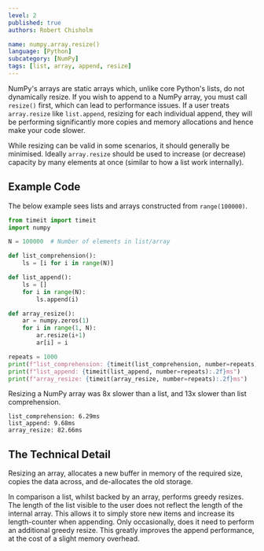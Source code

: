 ```yaml
---
level: 2
published: true
authors: Robert Chisholm

name: numpy.array.resize()
language: [Python]
subcategory: [NumPy]
tags: [list, array, append, resize]
---
```


NumPy's arrays are static arrays which, unlike core Python's lists, do not dynamically resize.
If you wish to append to a NumPy array, you must call `resize()` first, which can lead to performance issues.
If a user treats `array.resize` like `list.append`, resizing for each individual append, they will be performing significantly more copies and memory allocations and hence make your code slower.

<!--more-->

While resizing can be valid in some scenarios, it should generally be minimised.
Ideally `array.resize` should be used to increase (or decrease) capacity by many elements at once (similar to how a list work internally).

## Example Code

The below example sees lists and arrays constructed from `range(100000)`.

```python
from timeit import timeit
import numpy

N = 100000  # Number of elements in list/array

def list_comprehension():
    ls = [i for i in range(N)]

def list_append():
    ls = []
    for i in range(N):
        ls.append(i)

def array_resize():
    ar = numpy.zeros(1)
    for i in range(1, N):
        ar.resize(i+1)
        ar[i] = i

repeats = 1000
print(f"list_comprehension: {timeit(list_comprehension, number=repeats):.2f}ms")
print(f"list_append: {timeit(list_append, number=repeats):.2f}ms")
print(f"array_resize: {timeit(array_resize, number=repeats):.2f}ms")
```

Resizing a NumPy array was 8x slower than a list, and 13x slower than list comprehension.

```output
list_comprehension: 6.29ms
list_append: 9.68ms
array_resize: 82.66ms
```

## The Technical Detail

Resizing an array, allocates a new buffer in memory of the required size, copies the data across, and de-allocates the old storage.

In comparison a list, whilst backed by an array, performs greedy resizes.
The length of the list visible to the user does not reflect the length of the internal array.
This allows it to simply store new items and increase its length-counter when appending.
Only occasionally, does it need to perform an additional greedy resize.
This greatly improves the append performance, at the cost of a slight memory overhead.
